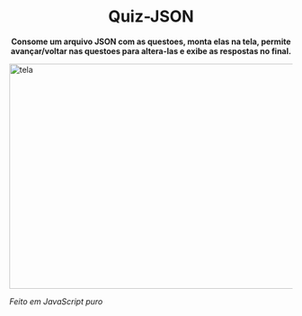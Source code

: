 <h1 align="center" style="font-weight: bold;"> Quiz-JSON </h1>

<p align="center">
    <b> Consome um arquivo JSON com as questoes, monta elas na tela, permite avançar/voltar nas questoes para altera-las e exibe as respostas no final. </b>
</p>

<img src="https://imgur.com/8xSXg7f.jpg" alt="tela" width="750px" height="400px" align="center">

<p><i> Feito em JavaScript puro </i></p>